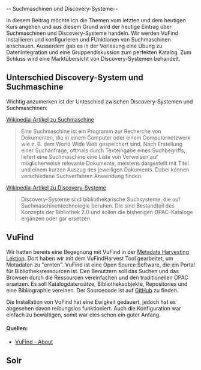 -- Suchmaschinen und Discovery-Systeme--

In diesem Beitrag möchte ich die Themen vom letzten und dem heutigen Kurs angehen und aus diesem Grund wird der heutige Eintrag über Suchmaschinen und Discovery-Systeme handeln. Wir werden VuFind installieren und konfigurieren und FUnktionen von Suchmaschinen anschauen. Ausserdem gab es in der Vorlesung eine Übung zu Datenintegration und eine Gruppendiskussion zum perfekten Katalog. Zum Schluss wird eine Marktübersicht von Discovery-Systemen behandelt.

## Unterschied Discovery-System und Suchmaschine
Wichtig anzumerken ist der Unteschied zwischen Discovery-Systemen und Suchmaschinen:

[Wikipedia-Artikel zu Suchmaschine](https://de.wikipedia.org/wiki/Suchmaschine)
>Eine Suchmaschine ist ein Programm zur Recherche von Dokumenten, die in einem Computer oder einem Computernetzwerk wie z. B. dem World Wide Web gespeichert sind. Nach Erstellung einer Suchanfrage, oftmals durch Texteingabe eines Suchbegriffs, liefert eine Suchmaschine eine Liste von Verweisen auf möglicherweise relevante Dokumente, meistens dargestellt mit Titel und einem kurzen Auszug des jeweiligen Dokuments. Dabei können verschiedene Suchverfahren Anwendung finden.



[Wikipedia-Artikel zu Discovery-Systeme](https://de.wikipedia.org/wiki/Suchmaschine)
>Discovery-Systeme sind bibliothekarische Suchsysteme, die auf Suchmaschinentechnologie beruhen. Die sind Bestandteil des Konzepts der Bibliothek 2.0 und sollen die bisherigen OPAC-Kataloge ergänzen oder gar ersetzen.



## VuFind
Wir hatten bereits eine Begegnung mit VuFind in der [Metadata Harvesting Lektion](https://tinablabla.github.io/bainotes/2020/10/30/Metadata-Harvesting.html). Dort haben wir mit dem VuFindHarvest Tool gearbeitet, um Metadaten zu "ernten". VuFind ist eine Open Source Software, die ein Portal für Bibliotheksressourcen ist. Den Benutzern soll das Suchen und das Browsen durch die Ressourcen vereinfachen und den traditionellen OPAC ersetzen. Es soll Katalogdatensätze, Bibliotheksobjekte, Repositories und eine Bibliographie vereinen. Der Sourcecode ist auf [GitHub](https://github.com/vufind-org/vufind) zu finden.

Die Installation von VuFind hat eine Ewigkeit gedauert, jedoch hat es abgesehen davon reibungslos funktioniert. Auch die Konfiguration war einfach zu bewältigen, somit war dies schon ein guter Anfang.

#### Quellen:
- [VuFind - About](https://vufind.org/vufind/about.html)



## Solr
